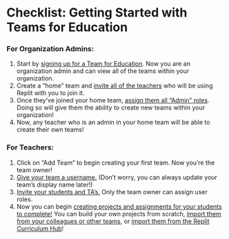 # Checklist: Getting Started with Teams for Education

### For Organization Admins:

1. Start by [signing up for a Team for Education](https://docs.replit.com/teams/intro-teams-education). Now you are an organization admin and can view all of the teams within your organization.
2. Create a “home” team and [invite all of the teachers](https://docs.replit.com/teams/inviting-teachers-students) who will be using Replit with you to join it.
3. Once they’ve joined your home team, [assign them all “Admin” roles](https://docs.replit.com/teams/assigning-user-roles). Doing so will give them the ability to create new teams within your organization! 
4. Now, any teacher who is an admin in your home team will be able to create their own teams! 

### For Teachers: 
1. Click on “Add Team” to begin creating your first team. Now you’re the team owner!
2. [Give your team a username.](https://docs.replit.com/teams/intro-teams-education) (Don’t worry, you can always update your team’s display name later!)
3. [Invite your students and TA’s.](https://docs.replit.com/teams/inviting-teachers-students) Only the team owner can assign user roles.
4. Now you can begin [creating projects and assignments for your students to complete!](https://docs.replit.com/teams/creating-projects-assignments) You can build your own projects from scratch, [import them from your colleagues or other teams](https://docs.replit.com/teams/copying-projects-other-teams), or [import them from the Replit Curriculum Hub](https://replit.com/curriculum)! 